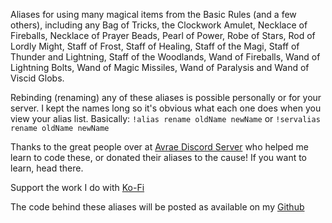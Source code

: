 Aliases for using many magical items from the Basic Rules (and a few others), including any Bag of Tricks, the Clockwork Amulet, Necklace of Fireballs, Necklace of Prayer Beads, Pearl of Power, Robe of Stars, Rod of Lordly Might, Staff of Frost, Staff of Healing, Staff of the Magi, Staff of Thunder and Lightning, Staff of the Woodlands, Wand of Fireballs, Wand of Lightning Bolts, Wand of Magic Missiles, Wand of Paralysis and Wand of Viscid Globs.

Rebinding (renaming) any of these aliases is possible personally or for your server.  I kept the names long so it's obvious what each one does when you view your alias list.
  Basically: `!alias rename oldName newName` or `!servalias rename oldName newName`

Thanks to the great people over at [Avrae Discord Server](https://support.avrae.io/) who helped me learn to code these, or donated their aliases to the cause!  If you want to learn, head there.

Support the work I do with [Ko-Fi](https://ko-fi.com/thereverendb)

The code behind these aliases will be posted as available on my  [Github](https://github.com/TheReverendB/avrae-aliases)